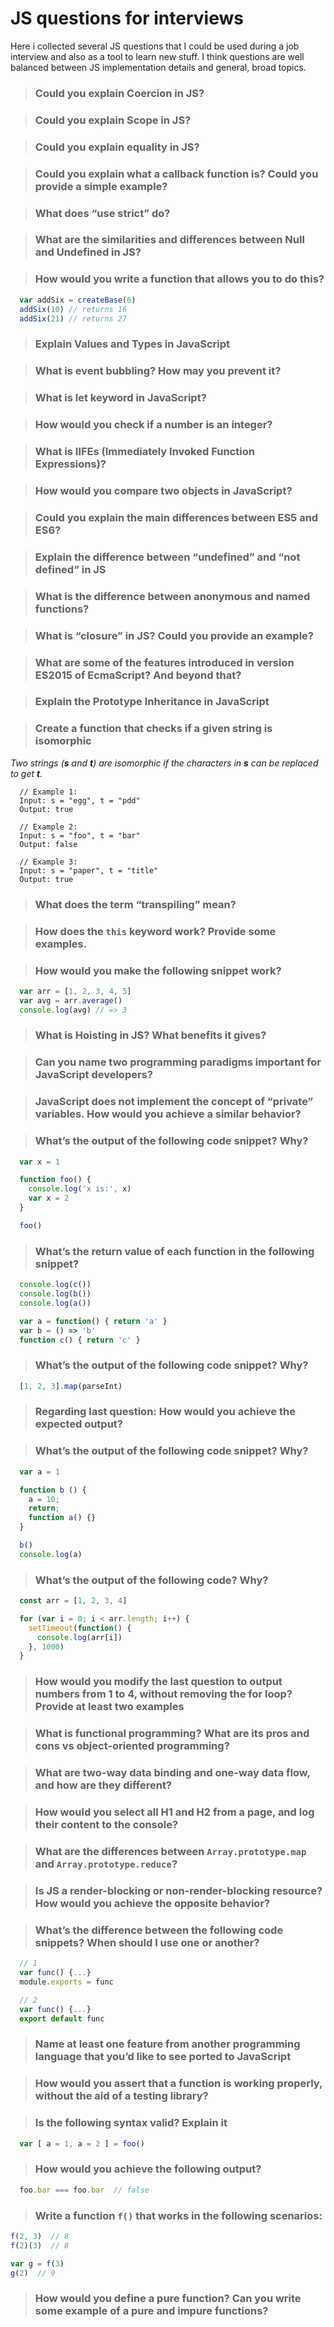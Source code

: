 
# JS questions for interviews

Here i collected several JS questions that I could be used during a job interview
and also as a tool to learn new stuff. I think questions are well balanced
between JS implementation details and general, broad topics.


> ### Could you explain Coercion in JS?


> ### Could you explain Scope in JS?


> ### Could you explain equality in JS?


> ### Could you explain what a callback function is? Could you provide a simple example?


> ### What does “use strict” do?


> ### What are the similarities and differences between Null and Undefined in JS?


> ### How would you write a function that allows you to do this?

```js
  var addSix = createBase(6)
  addSix(10) // returns 16
  addSix(21) // returns 27
```


> ### Explain Values and Types in JavaScript


> ### What is event bubbling? How may you prevent it?


> ### What is let keyword in JavaScript?


> ### How would you check if a number is an integer?


> ### What is IIFEs (Immediately Invoked Function Expressions)?


> ### How would you compare two objects in JavaScript?


> ### Could you explain the main differences between ES5 and ES6?


> ### Explain the difference between “undefined” and “not defined” in JS


> ### What is the difference between anonymous and named functions?


> ### What is “closure” in JS? Could you provide an example?


> ### What are some of the features introduced in version ES2015 of EcmaScript? And beyond that?


> ### Explain the Prototype Inheritance in JavaScript


> ### Create a function that checks if a given string is isomorphic

*Two strings (**s** and **t**) are isomorphic if the characters in **s** can be replaced to get **t**.*

```
  // Example 1:
  Input: s = "egg", t = "pdd"
  Output: true

  // Example 2:
  Input: s = "foo", t = "bar"
  Output: false

  // Example 3:
  Input: s = "paper", t = "title"
  Output: true
```

> ### What does the term “transpiling” mean?


> ### How does the `this` keyword work? Provide some examples.


> ### How would you make the following snippet work?

```js
  var arr = [1, 2, 3, 4, 5]
  var avg = arr.average()
  console.log(avg) // => 3
```

> ### What is Hoisting in JS? What benefits it gives?


> ### Can you name two programming paradigms important for JavaScript developers?


> ### JavaScript does not implement the concept of “private” variables. How would you achieve a similar behavior?


> ### What’s the output of the following code snippet? Why?

```js
  var x = 1

  function foo() {
    console.log('x is:', x)
    var x = 2
  }

  foo()
```


> ### What’s the return value of each function in the following snippet? 

```js
  console.log(c())
  console.log(b())
  console.log(a())

  var a = function() { return 'a' }
  var b = () => 'b'
  function c() { return 'c' }
```


> ### What’s the output of the following code snippet? Why?

```js
  [1, 2, 3].map(parseInt)
```


> ### Regarding last question: How would you achieve the expected output?


> ### What’s the output of the following code snippet? Why?

```js
  var a = 1

  function b () { 
    a = 10; 
    return; 
    function a() {} 
  }

  b()
  console.log(a)
```


> ### What’s the output of the following code? Why? 

```js
  const arr = [1, 2, 3, 4]

  for (var i = 0; i < arr.length; i++) {
    setTimeout(function() {
      console.log(arr[i])
    }, 1000)
  }
```

> ### How would you modify the last question to output numbers from 1 to 4, without removing the for loop? Provide at least two examples


> ### What is functional programming? What are its pros and cons vs object-oriented programming?


> ### What are two-way data binding and one-way data flow, and how are they different?


> ### How would you select all H1 and H2 from a page, and log their content to the console?


> ### What are the differences between `Array.prototype.map` and `Array.prototype.reduce`?


> ### Is JS a render-blocking or non-render-blocking resource? How would you achieve the opposite behavior?


> ### What’s the difference between the following code snippets? When should I use one or another?

```js
  // 1
  var func() {...}
  module.exports = func

  // 2
  var func() {...}
  export default func
```


> ### Name at least one feature from another programming language that you’d like to see ported to JavaScript


> ### How would you assert that a function is working properly, without the aid of a testing library?


> ### Is the following syntax valid? Explain it

```js
  var [ a = 1, a = 2 ] = foo()
```


> ### How would you achieve the following output?

```js
  foo.bar === foo.bar  // false
```

> ### Write a function `f()` that works in the following scenarios:

```js
f(2, 3)  // 8
f(2)(3)  // 8

var g = f(3)
g(2)  // 9
```

> ### How would you define a pure function? Can you write some example of a pure and impure functions?